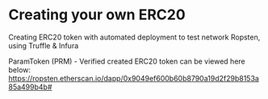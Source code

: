 # Creating your own ERC20

Creating ERC20 token with automated deployment to test network Ropsten, using Truffle & Infura


ParamToken (PRM) - Verified created ERC20 token can be viewed here below:
https://ropsten.etherscan.io/dapp/0x9049ef600b60b8790a19d2f29b8153a85a499b4b#
